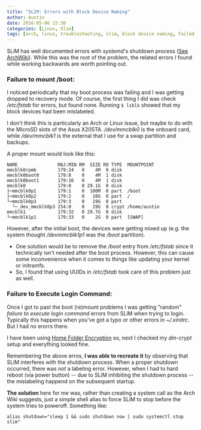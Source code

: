 ```yaml
---
title: "SLIM: Errors with Block Device Naming"
author: Austin
date: 2016-05-06 15:30
categories: [Linux, Slim]
tags: [arch, linux, troubleshooting, slim, block device naming, failed login command, x205ta]
---
```


SLiM has well documented errors with *systemd*'s shutdown process ([See 
ArchWiki](https://wiki.archlinux.org/index.php/SLiM#Shutdown_or_Reboot_Stalled)).  While this was the root of the problem, the related errors 
I found while working backwards are worth pointing out.

### Failure to mount /boot:

I noticed periodically that my boot process was failing and I was getting dropped to recovery mode.  Of course, the first thing I did was check 
*/etc/fstab* for errors, but found none.  Running ```$ lsblk``` showed that my block devices had been mislabeled.

I don't think this is particularly an Arch or Linux issue, but maybe to do with the MicroSD slots of the Asus X205TA.  */dev/mmcblk0* is the 
onboard card, while */dev/mmcblk1* is the external that I use for a swap partition and backups.  

A proper mount would look like this:

```
NAME               MAJ:MIN RM  SIZE RO TYPE  MOUNTPOINT
mmcblk0rpmb        179:24   0    4M  0 disk  
mmcblk0boot0       179:8    0    4M  1 disk  
mmcblk0boot1       179:16   0    4M  1 disk  
mmcblk0            179:0    0 29.1G  0 disk  
├─mmcblk0p1        179:1    0  100M  0 part  /boot
├─mmcblk0p2        179:2    0   10G  0 part  /
└─mmcblk0p3        179:3    0   19G  0 part  
  └─_dev_mmcblk0p3 254:0    0   19G  0 crypt /home/austin
mmcblk1            179:32   0 29.7G  0 disk  
└─mmcblk1p1        179:33   0    2G  0 part  [SWAP]
```
However, after the initial boot, the devices were getting mixed up (e.g. the system thought */devmmcblk1p1* was the */boot* partition).

- One solution would be to remove the */boot* entry from */etc/fstab* since it technically isn't needed after the boot process.  However, this 
can cause some inconvenience when it comes to things like updating your kernel or initramfs.
- So, I found that using UUIDs in */etc/fstab* took care of this problem just as well.

### Failure to Execute Login Command:

Once I got to past the boot (re)mount problems I was getting "random" *failure to execute login command* errors from SLiM when trying to login. 
 Typically this happens when you've got a typo or other errors in *~/.xinitrc*.  But I had no erorrs there.

I have been using [Home Folder 
Encryption](https://gtbjj.github.io/linux/backup%20and%20security/2016/04/13/2359-Home-Encryption.html) so, next I checked my *dm-crypt* setup 
and everything looked fine.

Remembering the above erros, **I was able to recreate it** by observing that SLiM interferes with the shutdown process.  When a proper shutdown 
occurred, there was *not* a labeling error.  However, when I had to hard reboot (via power button) -- due to SLiM inhibiting the shutdown 
process -- the mislabeling happend on the subsequent startup.

**The solution** here for me was, rather than creating a system call as the Arch Wiki suggests, just a simple shell alias to force SLiM 
to stop before the system tries to poweroff.  Something like:

```
alias shutdown="sleep 1 && sudo shutdown now | sudo systemctl stop slim"
```
